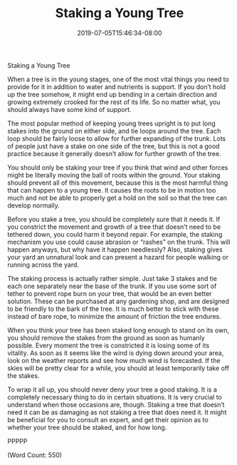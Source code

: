 ﻿---
title: "Staking a Young Tree"
date: 2019-07-05T15:46:34-08:00
description: "Fruit-Trees Tips for Web Success"
featured_image: "/images/Fruit-Trees.jpg"
tags: ["Fruit Trees"]
---

Staking a Young Tree

When a tree is in the young stages, one of the most vital things you need to provide for it in addition to water and nutrients is support. If you don’t hold up the tree somehow, it might end up bending in a certain direction and growing extremely crooked for the rest of its life. So no matter what, you should always have some kind of support.

The most popular method of keeping young trees upright is to put long stakes into the ground on either side, and tie loops around the tree. Each loop should be fairly loose to allow for further expanding of the trunk. Lots of people just have a stake on one side of the tree, but this is not a good practice because it generally doesn’t allow for further growth of the tree.

You should only be staking your tree if you think that wind and other forces might be literally moving the ball of roots within the ground. Your staking should prevent all of this movement, because this is the most harmful thing that can happen to a young tree. It causes the roots to be in motion too much and not be able to properly get a hold on the soil so that the tree can develop normally.

Before you stake a tree, you should be completely sure that it needs it. If you constrict the movement and growth of a tree that doesn’t need to be tethered down, you could harm it beyond repair. For example, the staking mechanism you use could cause abrasion or “rashes” on the trunk. This will happen anyways, but why have it happen needlessly? Also, staking gives your yard an unnatural look and can present a hazard for people walking or running across the yard.

The staking process is actually rather simple. Just take 3 stakes and tie each one separately near the base of the trunk. If you use some sort of tether to prevent rope burn on your tree, that would be an even better solution. These can be purchased at any gardening shop, and are designed to be friendly to the bark of the tree. It is much better to stick with these instead of bare rope, to minimize the amount of friction the tree endures.

When you think your tree has been staked long enough to stand on its own, you should remove the stakes from the ground as soon as humanly possible. Every moment the tree is constricted it is losing some of its vitality. As soon as it seems like the wind is dying down around your area, look on the weather reports and see how much wind is forecasted. If the skies will be pretty clear for a while, you should at least temporarily take off the stakes.

To wrap it all up, you should never deny your tree a good staking. It is a completely necessary thing to do in certain situations. It is very crucial to understand when those occasions are, though. Staking a tree that doesn’t need it can be as damaging as not staking a tree that does need it. It might be beneficial for you to consult an expert, and get their opinion as to whether your tree should be staked, and for how long.

PPPPP

(Word Count: 550)
